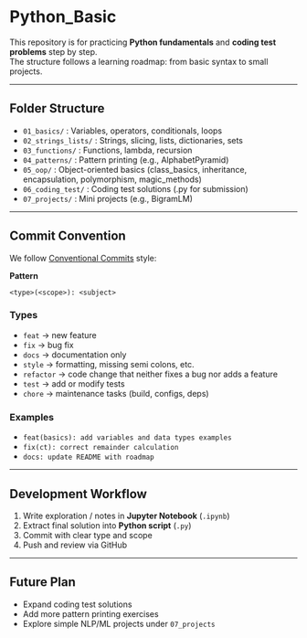 # Python_Basic

This repository is for practicing **Python fundamentals** and **coding test problems** step by step.  
The structure follows a learning roadmap: from basic syntax to small projects.

---

## Folder Structure
- `01_basics/` : Variables, operators, conditionals, loops
- `02_strings_lists/` : Strings, slicing, lists, dictionaries, sets
- `03_functions/` : Functions, lambda, recursion
- `04_patterns/` : Pattern printing (e.g., AlphabetPyramid)
- `05_oop/` : Object-oriented basics (class_basics, inheritance, encapsulation, polymorphism, magic_methods)
- `06_coding_test/` : Coding test solutions (.py for submission)
- `07_projects/` : Mini projects (e.g., BigramLM)

---

## Commit Convention
We follow [Conventional Commits](https://www.conventionalcommits.org/) style:

**Pattern**
```
<type>(<scope>): <subject>
```

### Types
- `feat` → new feature
- `fix` → bug fix
- `docs` → documentation only
- `style` → formatting, missing semi colons, etc.
- `refactor` → code change that neither fixes a bug nor adds a feature
- `test` → add or modify tests
- `chore` → maintenance tasks (build, configs, deps)

### Examples
- `feat(basics): add variables and data types examples`
- `fix(ct): correct remainder calculation`
- `docs: update README with roadmap`

---

## Development Workflow
1. Write exploration / notes in **Jupyter Notebook** (`.ipynb`)
2. Extract final solution into **Python script** (`.py`)
3. Commit with clear type and scope
4. Push and review via GitHub

---

## Future Plan
- Expand coding test solutions
- Add more pattern printing exercises
- Explore simple NLP/ML projects under `07_projects`
